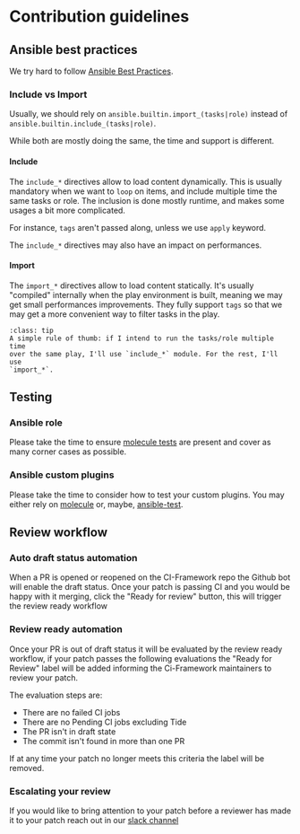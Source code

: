# Contribution guidelines

## Ansible best practices

We try hard to follow [Ansible Best Practices](https://docs.ansible.com/ansible/latest/tips_tricks/index.html).

### Include vs Import

Usually, we should rely on `ansible.builtin.import_(tasks|role)` instead of
`ansible.builtin.include_(tasks|role)`.

While both are mostly doing the same, the time and support is different.

#### Include

The `include_*` directives allow to load content dynamically. This is usually
mandatory when we want to `loop` on items, and include multiple time the same
tasks or role. The inclusion is done mostly runtime, and makes some usages a
bit more complicated.

For instance, `tags` aren't passed along, unless we use `apply` keyword.

The `include_*` directives may also have an impact on performances.

#### Import

The `import_*` directives allow to load content statically. It's usually
"compiled" internally when the play environment is built, meaning we may get
small performances improvements. They fully support `tags` so that we may
get a more convenient way to filter tasks in the play.

~~~{admonition} What to use then?
:class: tip
A simple rule of thumb: if I intend to run the tasks/role multiple time
over the same play, I'll use `include_*` module. For the rest, I'll use
`import_*`.
~~~

## Testing

### Ansible role

Please take the time to ensure [molecule tests](./02_molecule.md) are present
and cover as many corner cases as possible.

### Ansible custom plugins

Please take the time to consider how to test your custom plugins. You may
either rely on [molecule](./02_molecule.md) or, maybe,
[ansible-test](https://github.com/openstack-k8s-operators/ci-framework/tree/main/tests/integration).

## Review workflow

### Auto draft status automation

When a PR is opened or reopened on the CI-Framework repo the Github bot will enable the draft status.
Once your patch is passing CI and you would be happy with it merging, click the "Ready for review" button,
this will trigger the review ready workflow

### Review ready automation

Once your PR is out of draft status it will be evaluated by the review ready workflow, if your patch passes
the following evaluations the "Ready for Review" label will be added informing the Ci-Framework maintainers
to review your patch.

The evaluation steps are:

- There are no failed CI jobs
- There are no Pending CI jobs excluding Tide
- The PR isn't in draft state
- The commit isn't found in more than one PR

If at any time your patch no longer meets this criteria the label will be removed.

### Escalating your review

If you would like to bring attention to your patch before a reviewer has made it to your patch
reach out in our [slack channel](https://redhat.enterprise.slack.com/archives/C03MD4LG22Z)
